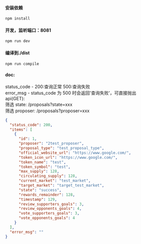 #### 安装依赖

`npm install`

#### 开发，监听端口：8081

`npm run dev`

#### 编译到./dist

`npm run compile`

#### doc:

status_code - 200:查询正常 500:查询失败  
 error_msg - status_code 为 500 时会返回'查询失败'，可直接抛出  
 api(GET):  
 筛选 state: /proposals?state=xxx  
 筛选 proposer: /proposals?proposer=xxx

```json
{
  "status_code": 200,
  "items": [
    {
      "id": 1,
      "proposer": "2test_proposer",
      "proposal_type": "test_proposal_type",
      "official_website_url": "https://www.google.com/",
      "token_icon_url": "https://www.google.com/",
      "token_name": "test",
      "token_symbol": "test",
      "max_supply": 128,
      "circulating_supply": 128,
      "current_market": "test_market",
      "target_market": "target_test_market",
      "state": "success",
      "rewards_remainder": 128,
      "timestamp": 129,
      "review_supporters_goals": 3,
      "review_opponents_goals": 4,
      "vote_supporters_goals": 3,
      "vote_opponents_goals": 4
    }
  ],
  "error_msg": ""
}
```
